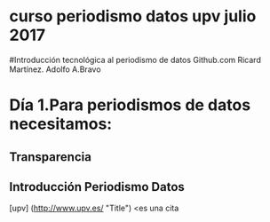 # curso periodismo datos upv julio 2017
#Introducción tecnológica al periodismo de datos
Github.com
Ricard Martínez. Adolfo A.Bravo
# Día 1.Para periodismos de datos necesitamos:
## Transparencia
## Introducción Periodismo Datos
[upv] (http://www.upv.es/ "Title")
<es una cita
